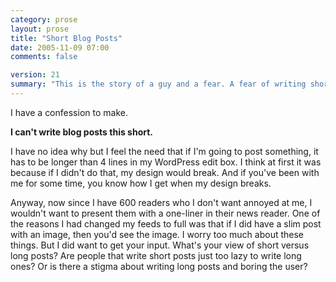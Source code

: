 ```yaml
---
category: prose
layout: prose
title: "Short Blog Posts"
date: 2005-11-09 07:00
comments: false

version: 21
summary: "This is the story of a guy and a fear. A fear of writing short posts. Just like how said guy has a fear of writing short summaries. Like this one."
---
```


I have a confession to make.

**I can't write blog posts this short.**

I have no idea why but I feel the need that if I'm going to post something, it has to be longer than 4 lines in my WordPress edit box. I think at first it was because if I didn't do that, my design would break. And if you've been with me for some time, you know how I get when my design breaks.

Anyway, now since I have 600 readers who I don't want annoyed at me, I wouldn't want to present them with a one-liner in their news reader. One of the reasons I had changed my feeds to full was that if I did have a slim post with an image, then you'd see the image. I worry too much about these things. But I did want to get your input. What's your view of short versus long posts? Are people that write short posts just too lazy to write long ones? Or is there a stigma about writing long posts and boring the user?
